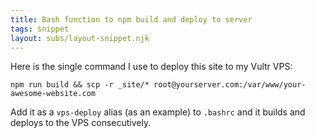 ```yaml
---
title: Bash function to npm build and deploy to server
tags: snippet
layout: subs/layout-snippet.njk
---
```


Here is the single command I use to deploy this site to my Vultr VPS:

```commandline
npm run build && scp -r _site/* root@yourserver.com:/var/www/your-awesome-website.com
```

Add it as a `vps-deploy` alias (as an example) to `.bashrc` and it builds and deploys to the VPS consecutively.
